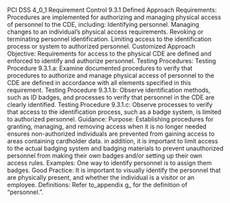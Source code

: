 PCI DSS 4_0_1 Requirement Control 9.3.1 Defined Approach Requirements: Procedures are implemented for authorizing and managing physical access of personnel to the CDE, including: Identifying personnel. Managing changes to an individual’s physical access requirements. Revoking or terminating personnel identification. Limiting access to the identification process or system to authorized personnel. Customized Approach Objective: Requirements for access to the physical CDE are defined and enforced to identify and authorize personnel. Testing Procedures: Testing Procedure 9.3.1.a: Examine documented procedures to verify that procedures to authorize and manage physical access of personnel to the CDE are defined in accordance with all elements specified in this requirement. Testing Procedure 9.3.1.b: Observe identification methods, such as ID badges, and processes to verify that personnel in the CDE are clearly identified. Testing Procedure 9.3.1.c: Observe processes to verify that access to the identification process, such as a badge system, is limited to authorized personnel. Guidance: Purpose: Establishing procedures for granting, managing, and removing access when it is no longer needed ensures non-authorized individuals are prevented from gaining access to areas containing cardholder data. in addition, it is important to limit access to the actual badging system and badging materials to prevent unauthorized personnel from making their own badges and/or setting up their own access rules. Examples: One way to identify personnel is to assign them badges. Good Practice: It is important to visually identify the personnel that are physically present, and whether the individual is a visitor or an employee. Definitions: Refer to_appendix g_ for the definition of “personnel.”.